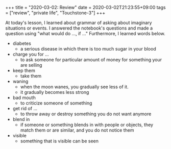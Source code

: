 +++
title =  "2020-03-02: Review"
date = 2020-03-02T21:23:55+09:00
tags = ["review", "private life", "Touchstone-3"]
+++

At today's lesson, I learned about grammar of asking about imaginary situations or events.
I answered the notebook's questions and made a question using "what would do ..., if ..."
Furthermore, I learned words below.
* diabetes
  - a serious disease in which there is too much sugar in your blood
* charge you for ...
  - to ask someone for particular amount of money for something your are selling
* keep them
  - take them
* waning
  - when the moon wanes, you gradually see less of it.
  - it gradually becomes less strong
* bad mouth
  - to criticize someone of something
* get rid of ...
  - to throw away or destroy something you do not want anymore
* blend in
  - if someone or something blends in with people or objects,
    they match them or are similar, and you do not notice them
* visible
  - something that is visible can be seen
